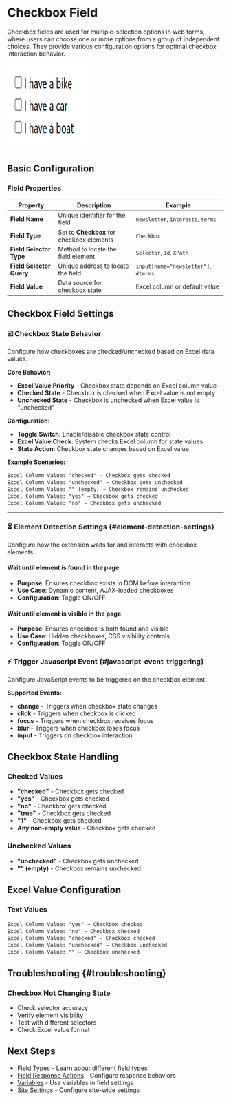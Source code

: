 # Checkbox Field

Checkbox fields are used for multiple-selection options in web forms, where users can choose one or more options from a group of independent choices. They provide various configuration options for optimal checkbox interaction behavior.

<img src="./image/image-5.png" alt="checkbox" height="200" width="200" />


## Basic Configuration

### Field Properties

| Property                 | Description                               | Example                              |
| ------------------------ | ----------------------------------------- | ------------------------------------ |
| **Field Name**           | Unique identifier for the field           | `newsletter`, `interests`, `terms`   |
| **Field Type**           | Set to **Checkbox** for checkbox elements | `Checkbox`                           |
| **Field Selector Type**  | Method to locate the field element        | `Selector`, `Id`, `XPath`            |
| **Field Selector Query** | Unique address to locate the field        | `input[name="newsletter"]`, `#terms` |
| **Field Value**          | Data source for checkbox state            | Excel column or default value        |

## Checkbox Field Settings

### ☑️ Checkbox State Behavior

Configure how checkboxes are checked/unchecked based on Excel data values.

**Core Behavior:**

- **Excel Value Priority** - Checkbox state depends on Excel column value
- **Checked State** - Checkbox is checked when Excel value is not empty
- **Unchecked State** - Checkbox is unchecked when Excel value is "unchecked"

**Configuration:**

- **Toggle Switch**: Enable/disable checkbox state control
- **Excel Value Check**: System checks Excel column for state values
- **State Action**: Checkbox state changes based on Excel value

**Example Scenarios:**

```
Excel Column Value: "checked" → Checkbox gets checked
Excel Column Value: "unchecked" → Checkbox gets unchecked
Excel Column Value: "" (empty) → Checkbox remains unchecked
Excel Column Value: "yes" → Checkbox gets checked
Excel Column Value: "no" → Checkbox gets unchecked
```

---

### ⏳ Element Detection Settings {#element-detection-settings}

Configure how the extension waits for and interacts with checkbox elements.

#### Wait until element is found in the page

- **Purpose**: Ensures checkbox exists in DOM before interaction
- **Use Case**: Dynamic content, AJAX-loaded checkboxes
- **Configuration**: Toggle ON/OFF

#### Wait until element is visible in the page

- **Purpose**: Ensures checkbox is both found and visible
- **Use Case**: Hidden checkboxes, CSS visibility controls
- **Configuration**: Toggle ON/OFF

### ⚡ Trigger Javascript Event {#javascript-event-triggering}

Configure JavaScript events to be triggered on the checkbox element.

**Supported Events:**

- **change** - Triggers when checkbox state changes
- **click** - Triggers when checkbox is clicked
- **focus** - Triggers when checkbox receives focus
- **blur** - Triggers when checkbox loses focus
- **input** - Triggers on checkbox interaction

## Checkbox State Handling

### Checked Values

- **"checked"** - Checkbox gets checked
- **"yes"** - Checkbox gets checked
- **"no"** - Checkbox gets checked
- **"true"** - Checkbox gets checked
- **"1"** - Checkbox gets checked
- **Any non-empty value** - Checkbox gets checked

### Unchecked Values

- **"unchecked"** - Checkbox gets unchecked
- **"" (empty)** - Checkbox remains unchecked

## Excel Value Configuration

### Text Values

```
Excel Column Value: "yes" → Checkbox checked
Excel Column Value: "no" → Checkbox checked
Excel Column Value: "checked" → Checkbox checked
Excel Column Value: "unchecked" → Checkbox unchecked
Excel Column Value: "" → Checkbox unchecked
```

## Troubleshooting {#troubleshooting}

### Checkbox Not Changing State

- Check selector accuracy
- Verify element visibility
- Test with different selectors
- Check Excel value format

## Next Steps

- [Field Types](/documentation/form-fields/field-types) - Learn about different field types
- [Field Response Actions](/documentation/form-fields/field-response-action) - Configure response behaviors
- [Variables](/documentation/variable) - Use variables in field settings
- [Site Settings](/documentation/site/site-settings) - Configure site-wide settings
